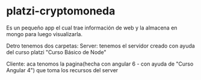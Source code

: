 # platzi-cryptomoneda
Es un pequeño app el cual trae información de web y la almacena en mongo para luego visualizarla.

Detro tenemos dos carpetas:
Server: tenemos el servidor creado con ayuda del curso platzi "Curso Básico de Node"

Cliente: aca tenomos la pagina(hecha con angular 6 - con ayuda de "Curso Angular 4") que toma los recursos del server

